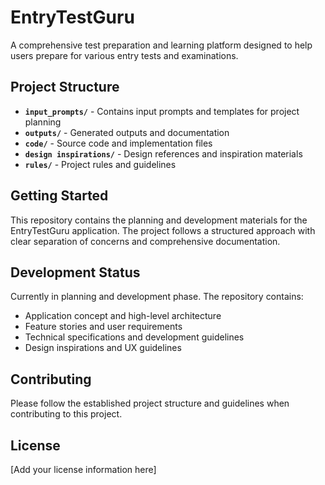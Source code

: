 # EntryTestGuru

A comprehensive test preparation and learning platform designed to help users prepare for various entry tests and examinations.

## Project Structure

- **`input_prompts/`** - Contains input prompts and templates for project planning
- **`outputs/`** - Generated outputs and documentation
- **`code/`** - Source code and implementation files
- **`design inspirations/`** - Design references and inspiration materials
- **`rules/`** - Project rules and guidelines

## Getting Started

This repository contains the planning and development materials for the EntryTestGuru application. The project follows a structured approach with clear separation of concerns and comprehensive documentation.

## Development Status

Currently in planning and development phase. The repository contains:
- Application concept and high-level architecture
- Feature stories and user requirements
- Technical specifications and development guidelines
- Design inspirations and UX guidelines

## Contributing

Please follow the established project structure and guidelines when contributing to this project.

## License

[Add your license information here] 